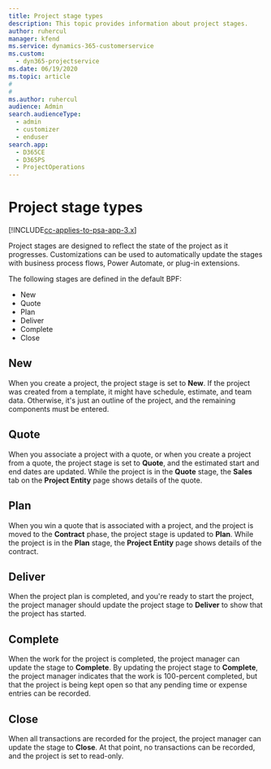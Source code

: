```yaml
---
title: Project stage types
description: This topic provides information about project stages.
author: ruhercul
manager: kfend
ms.service: dynamics-365-customerservice
ms.custom: 
  - dyn365-projectservice
ms.date: 06/19/2020
ms.topic: article
#
#
ms.author: ruhercul
audience: Admin
search.audienceType: 
  - admin
  - customizer
  - enduser
search.app: 
  - D365CE
  - D365PS
  - ProjectOperations
---
```


# Project stage types 

[!INCLUDE[cc-applies-to-psa-app-3.x](../includes/cc-applies-to-psa-app-3x.md)]

Project stages are designed to reflect the state of the project as it progresses. Customizations can be used to automatically update the stages with business process flows, Power Automate, or plug-in extensions.

The following stages are defined in the default BPF:

- New
- Quote
- Plan
- Deliver
- Complete
- Close 

## New

When you create a project, the project stage is set to **New**. If the project was created from a template, it might have schedule, estimate, and team data. Otherwise, it's just an outline of the project, and the remaining components must be entered.

## Quote

When you associate a project with a quote, or when you create a project from a quote, the project stage is set to **Quote**, and the estimated start and end dates are updated. While the project is in the **Quote** stage, the **Sales** tab on the **Project Entity** page shows details of the quote.

## Plan

When you win a quote that is associated with a project, and the project is moved to the **Contract** phase, the project stage is updated to **Plan**. While the project is in the **Plan** stage, the **Project Entity** page shows details of the contract.

## Deliver

When the project plan is completed, and you're ready to start the project, the project manager should update the project stage to **Deliver** to show that the project has started.

## Complete 

When the work for the project is completed, the project manager can update the stage to **Complete**. By updating the project stage to **Complete**, the project manager indicates that the work is 100-percent completed, but that the project is being kept open so that any pending time or expense entries can be recorded.

## Close

When all transactions are recorded for the project, the project manager can update the stage to **Close**. At that point, no transactions can be recorded, and the project is set to read-only.
